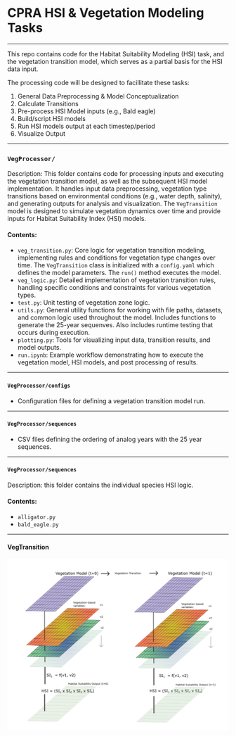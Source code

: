 # CPRA HSI & Vegetation Modeling Tasks
___
This repo contains code for the Habitat Suitability Modeling (HSI) task, and the vegetation transition model, which serves as a partial basis for the HSI data input.

The processing code will be designed to facillitate these tasks:

1. General Data Preprocessing & Model Conceptualization
2. Calculate Transitions
3. Pre-process HSI Model inputs (e.g., Bald eagle)
4. Build/script HSI models 
5. Run HSI models output at each timestep/period
6. Visualize Output

___
### `VegProcessor/`
Description: This folder contains code for processing inputs and executing the vegetation transition model, as well as the subsequent HSI model implementation. It handles input data preprocessing, vegetation type transitions based on environmental conditions (e.g., water depth, salinity), and generating outputs for analysis and visualization. The `VegTransition` model is designed to simulate vegetation dynamics over time and provide inputs for Habitat Suitability Index (HSI) models.

#### Contents:
- `veg_transition.py`: Core logic for vegetation transition modeling, implementing rules and conditions for vegetation type changes over time. The `VegTransition` class is initialized with a `config.yaml` which defines the model parameters. The `run()` method executes the model.
- `veg_logic.py`: Detailed implementation of vegetation transition rules, handling specific conditions and constraints for various vegetation types.
- `test.py`: Unit testing of vegetation zone logic.
- `utils.py`: General utility functions for working with file paths, datasets, and common logic used throughout the model. Includes functions to generate the 25-year sequenves. Also includes runtime testing that occurs during execution.
- `plotting.py`: Tools for visualizing input data, transition results, and model outputs.
- `run.ipynb`: Example workflow demonstrating how to execute the vegetation model, HSI models, and post processing of results.

___
#### `VegProcessor/configs`

- Configuration files for defining a vegetation transition model run.

___
#### `VegProcessor/sequences`
- CSV files defining the ordering of analog years with the 25 year sequences.

___
#### `VegProcessor/sequences`
Description: this folder contains the individual species HSI logic.
#### Contents:
- `alligator.py`
- `bald_eagle.py`

___
#### VegTransition
![alt text](./fig.png)

